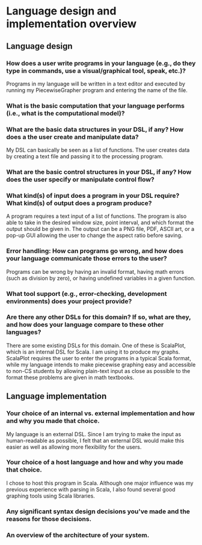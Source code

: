 # Language design and implementation overview

## Language design
 
### How does a user write programs in your language (e.g., do they type in commands, use a visual/graphical tool, speak, etc.)?

Programs in my language will be written in a text editor and executed by running
my PiecewiseGrapher program and entering the name of the file. 

### What is the basic computation that your language performs (i.e., what is the computational model)?



### What are the basic data structures in your DSL, if any? How does a the user create and manipulate data?

My DSL can basically be seen as a list of functions. The user creates data by 
creating a text file and passing it to the processing program. 

### What are the basic control structures in your DSL, if any? How does the user specify or manipulate control flow?



### What kind(s) of input does a program in your DSL require? What kind(s) of output does a program produce?

A program requires a text input of a list of functions. The program is also able
to take in the desired window size, point interval, and which format the output
should be given in. The output can be a PNG file, PDF, ASCII art, or a pop-up
GUI allowing the user to change the aspect ratio before saving. 

### Error handling: How can programs go wrong, and how does your language communicate those errors to the user?

Programs can be wrong by having an invalid format, having math errors (such as
division by zero), or having undefined variables in a given function. 


### What tool support (e.g., error-checking, development environments) does your project provide?
### Are there any other DSLs for this domain? If so, what are they, and how does your language compare to these other languages?

There are some existing DSLs for this domain. One of these is ScalaPlot, which
is an internal DSL for Scala. I am using it to produce my graphs. ScalaPlot 
requires the user to enter the programs in a typical Scala format, while my 
language intends to make piecewise graphing easy and accessible to non-CS
students by allowing plain-text input as close as possible to the format these
problems are given in math textbooks. 


## Language implementation
 
### Your choice of an internal vs. external implementation and how and why you made that choice.

My language is an external DSL. Since I am trying to make the input as 
human-readable as possible, I felt that an external DSL would make this easier
as well as allowing more flexibility for the users. 

### Your choice of a host language and how and why you made that choice.

I chose to host this program in Scala. Although one major influence was my 
previous experience with parsing in Scala, I also found several good graphing
tools using Scala libraries. 

### Any significant syntax design decisions you've made and the reasons for those decisions.
### An overview of the architecture of your system.

